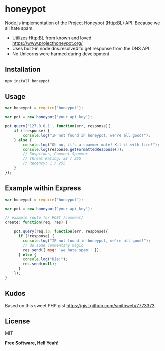 honeypot
=========

Node.js implementation of the Project Honeypot (Http:BL) API. Because we all hate spam.

  - Utilizes Http:BL from known and loved https://www.projecthoneypot.org/
  - Uses built-in node dns.resolve4 to get response from the DNS API
  - No Unicorns were harmed during development

Installation
--------------

```sh
npm install honeypot
```

Usage
----
```javascript
var honeypot = require('honeypot');

var pot = new honeypot('your_api_key');

pot.query('127.0.0.1', function(err, response){
    if (!response) {
        console.log("IP not found in honeypot, we're all good!");
    } else {
        console.log("Oh no, it's a spammer mate! Kil it with fire!");
        console.log(response.getFormattedResponse());
        // Suspiious, Comment Spammer
        // Threat Rating: 58 / 255
        // Recency: 1 / 255
    }
});
```

Example within Express
----

```javascript
var honeypot = require('honeypot');

var pot = new honeypot('your_api_key');

// example route for POST /comment/
create: function(req, res) {

    pot.query(req.ip, function(err, response){
      if (!response) {
        console.log("IP not found in honeypot, we're all good!");
        // do some commentary magic
        res.send({ msg: 'we hate spam!' });
      } else {
        console.log("Die!");
        res.send(null);
      }
    });
}
```

Kudos
----

Based on this sweet PHP gist https://gist.github.com/smithweb/7773373.


License
----

MIT

**Free Software, Hell Yeah!**
